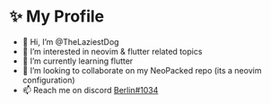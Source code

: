 # ✨ My Profile

- 👋 Hi, I’m @TheLaziestDog
- 👀 I’m interested in neovim & flutter related topics
- 🌱 I’m currently learning flutter
- 💞️ I’m looking to collaborate on my NeoPacked repo (its a neovim configuration)
- 📫 Reach me on discord [Berlin#1034]()

<!---
TheLaziestDog/TheLaziestDog is a ✨ special ✨ repository because its `README.md` (this file) appears on your GitHub profile.
You can click the Preview link to take a look at your changes.
--->
